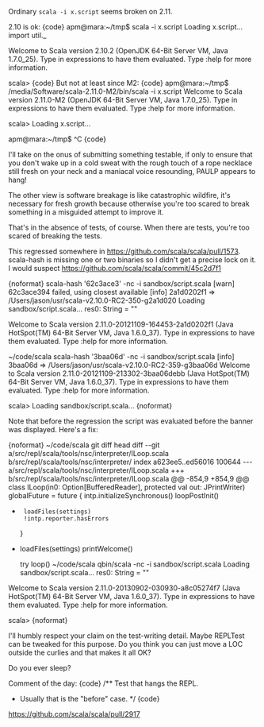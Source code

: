 Ordinary `scala -i x.script` seems broken on 2.11.

2.10 is ok:
{code}
apm@mara:~/tmp$ scala -i x.script
Loading x.script...
import util._

Welcome to Scala version 2.10.2 (OpenJDK 64-Bit Server VM, Java 1.7.0_25).
Type in expressions to have them evaluated.
Type :help for more information.

scala> 
{code}
But not at least since M2:
{code}
apm@mara:~/tmp$ /media/Software/scala-2.11.0-M2/bin/scala -i x.script
Welcome to Scala version 2.11.0-M2 (OpenJDK 64-Bit Server VM, Java 1.7.0_25).
Type in expressions to have them evaluated.
Type :help for more information.

scala> Loading x.script...

apm@mara:~/tmp$ ^C
{code}

I'll take on the onus of submitting something testable, if only to ensure that you don't wake up in a cold sweat with the rough touch of a rope necklace still fresh on your neck and a maniacal voice resounding, PAULP appears to hang!

The other view is software breakage is like catastrophic wildfire, it's necessary for fresh growth because otherwise you're too scared to break something in a misguided attempt to improve it.

That's in the absence of tests, of course.  When there are tests, you're too scared of breaking the tests.

This regressed somewhere in https://github.com/scala/scala/pull/1573. scala-hash is missing one or two binaries so I didn't get a precise lock on it. I would suspect https://github.com/scala/scala/commit/45c2d7f1

{noformat}
scala-hash '62c3ace3' -nc -i sandbox/script.scala
[warn] 62c3ace394 failed, using closest available
[info] 2a1d0202f1 => /Users/jason/usr/scala-v2.10.0-RC2-350-g2a1d020
Loading sandbox/script.scala...
res0: String = ""

Welcome to Scala version 2.11.0-20121109-164453-2a1d0202f1 (Java HotSpot(TM) 64-Bit Server VM, Java 1.6.0_37).
Type in expressions to have them evaluated.
Type :help for more information.

  ~/code/scala scala-hash '3baa06d' -nc -i sandbox/script.scala
[info] 3baa06d => /Users/jason/usr/scala-v2.10.0-RC2-359-g3baa06d
Welcome to Scala version 2.11.0-20121109-213302-3baa06debb (Java HotSpot(TM) 64-Bit Server VM, Java 1.6.0_37).
Type in expressions to have them evaluated.
Type :help for more information.

scala> Loading sandbox/script.scala...
{noformat}

Note that before the regression the script was evaluated before the banner was displayed.
Here's a fix:

{noformat}
  ~/code/scala git diff head
diff --git a/src/repl/scala/tools/nsc/interpreter/ILoop.scala b/src/repl/scala/tools/nsc/interpreter/
index a623ee5..ed56016 100644
--- a/src/repl/scala/tools/nsc/interpreter/ILoop.scala
+++ b/src/repl/scala/tools/nsc/interpreter/ILoop.scala
@@ -854,9 +854,9 @@ class ILoop(in0: Option[BufferedReader], protected val out: JPrintWriter)
     globalFuture = future {
       intp.initializeSynchronous()
       loopPostInit()
-      loadFiles(settings)
       !intp.reporter.hasErrors
     }
+    loadFiles(settings)
     printWelcome()

     try loop()
  ~/code/scala qbin/scala -nc -i sandbox/script.scala
Loading sandbox/script.scala...
res0: String = ""

Welcome to Scala version 2.11.0-20130902-030930-a8c05274f7 (Java HotSpot(TM) 64-Bit Server VM, Java 1.6.0_37).
Type in expressions to have them evaluated.
Type :help for more information.

scala>
{noformat}

I'll humbly respect your claim on the test-writing detail. Maybe REPLTest can be tweaked for this purpose.
Do you think you can just move a LOC outside the curlies and that makes it all OK?

Do you ever sleep?

Comment of the day:
{code}
/** Test that hangs the REPL.
 *  Usually that is the "before" case.
 */
{code}

https://github.com/scala/scala/pull/2917

